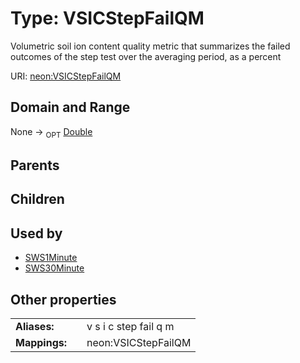 
# Type: VSICStepFailQM


Volumetric soil ion content quality metric that summarizes the failed outcomes of the step test over the averaging period, as a percent

URI: [neon:VSICStepFailQM](https://data.neonscience.org/VSICStepFailQM)


## Domain and Range

None ->  <sub>OPT</sub> [Double](types/Double.md)

## Parents


## Children


## Used by

 * [SWS1Minute](SWS1Minute.md)
 * [SWS30Minute](SWS30Minute.md)

## Other properties

|  |  |  |
| --- | --- | --- |
| **Aliases:** | | v s i c step fail q m |
| **Mappings:** | | neon:VSICStepFailQM |

